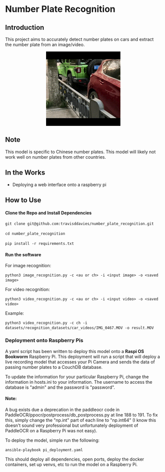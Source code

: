 # Number Plate Recognition
## Introduction
This project aims to accurately detect number plates on cars and extract the
number plate from an image/video.

<p align="center">
  <img src="assets/result.gif" alt="Alt Text">
</p>

## Note
This model is specific to Chinese number plates. This model will likely not work
well on number plates from other countries.

## In the Works
- Deploying a web interface onto a raspberry pi

## How to Use

#### Clone the Repo and Install Dependencies
```
git clone git@github.com:travisddavies/number_plate_recognition.git

cd number_plate_recognition

pip install -r requirements.txt
```


#### Run the software

For image recognition:

```
python3 image_recognition.py -c <au or ch> -i <input image> -o <saved image>
```

For video recognition:

```
python3 video_recognition.py -c <au or ch> -i <input video> -o <saved video>
```

Example:
```
python3 video_recognition.py -c ch -i datasets/recognition_datasets/car_videos/IMG_0467.MOV -o result.MOV
```

### Deployment onto Raspberry Pis
A yaml script has been written to deploy this model onto a **Raspi OS Bookworm** Raspberry Pi.
This deployment will run a script that will deploy a live recording model that accesses your
Pi Camera and sends the data of passing number plates to a CouchDB database.

To update the information for your particular Raspberry Pi, change the information in hosts.ini
to your information. The username to access the database is "admin" and the password is "password".

#### Note:
A bug exists due a deprecation in the paddleocr code in PaddleOCR/ppocr/postprocess/db_postprocess.py
at line 188 to 191. To fix this, simply change the "np.int" part of each line to "np.int64" (I know this
doesn't sound very professional but unfortunately deployment of PaddleOCR on a Raspberry Pi was not easy).

To deploy the model, simple run the following:

```
ansible-playbook pi_deployment.yaml
```

This should deploy all dependencies, open ports, deploy the docker containers, set up venvs, etc to run
the model on a Raspberry Pi.
